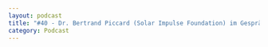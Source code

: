 ```yaml
---
layout: podcast
title: "#40 - Dr. Bertrand Piccard (Solar Impulse Foundation) im Gespräch [english]"
category: Podcast
---
```


<p><script class="podigee-podcast-player" src="https://cdn.podigee.com/podcast-player/javascripts/podigee-podcast-player.js" data-configuration="https://interviews-4-future.podigee.io/40-i4f/embed?context=external"></script></p>
